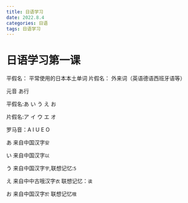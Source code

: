 ```yaml
---
title: 日语学习
date: 2022.8.4
categories: 日语
tags: 日语学习
---
```



# 日语学习第一课

平假名： 平常使用的日本本土单词
片假名： 外来词（英语德语西班牙语等）

元音  あ行

平假名:あ い う え お

片假名:ア イ ウ エ オ

罗马音：A I U E O 

あ 来自中国汉字`安`

い 来自中国汉字`以`

う 来自中国汉字`宇`,联想记忆:`5`

え 来自中中古哦汉字`衣` 联想记忆：`诶`

お 来自中国汉字`於` 联想记忆`哦`